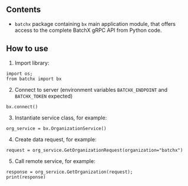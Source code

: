## Contents

- `batchx` package containing `bx` main application module, that offers access to the complete BatchX gRPC API from Python code.

## How to use

1. Import library:
```
import os;
from batchx import bx
```

2. Connect to server (environment variables `BATCHX_ENDPOINT` and `BATCHX_TOKEN` expected)
```
bx.connect()
```

3. Instantiate service class, for example:
```
org_service = bx.OrganizationService()
```

4. Create data request, for example:
```
request = org_service.GetOrganizationRequest(organization="batchx")
```

5. Call remote service, for example:
```
response = org_service.GetOrganization(request);
print(response)
```
